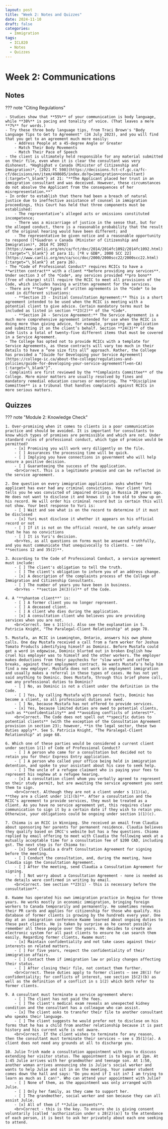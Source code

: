 ```yaml
---
layout: post
title: "Week 2: Notes and Quizzes"
date: 2024-11-10
draft: false
categories:
  - Immigration
tags:
  - ICL820
  - Notes
  - Quizzes
---
```


# Week 2: Communications

## Notes

??? note "Citing Regulations"

    - Studies show that **55%** of your communication is body language, while **38%** is pacing and tonality of voice. (That leaves a mere **7%** for words.)
    - Try these three body language tips, from Traci Brown's "Body Language Tips to Get to Agreement" (24 July 2023), and you will find that you get to an agreement much more easily:
        - Address People at a 45-degree Angle or Greater
        - Match Their Body Movements
        - Match Their Pace of Speech
    - the client is ultimately held responsible for any material submitted on their file, even when it is clear the consultant was very dishonest. *Haghighat v Canada (Minister of Citizenship and Immigration)*, [2021 FC 598](https://decisions.fct-cf.gc.ca/fc-cf/decisions/en/item/498605/index.do?q=immigration+consultant){:target="\_blank"} at 21: "**The Applicant placed her trust in an immigration consultant and was deceived. However, these circumstances do not absolve the Applicant from the consequences of her misrepresentation.**"
    - In order to establish that there had been a breach of natural justice due to ineffective assistance of counsel in immigration proceedings, this Court has held that three components must be established:
        - The representative’s alleged acts or omissions constituted incompetence;
        - There was a miscarriage of justice in the sense that, but for the alleged conduct, there is a reasonable probability that the result of the original hearing would have been different; and
        - The representative be given notice and a reasonable opportunity to respond ([*Guadron v Canada (Minister of Citizenship and Immigration)*, 2014 FC 1092](https://www.canlii.org/en/ca/fct/doc/2014/2014fc1092/2014fc1092.html){:target="\_blank"} at para 11; [*R v GDB*, 2000 SCC 22](https://www.canlii.org/en/ca/scc/doc/2000/2000scc22/2000scc22.html){:target="\_blank"} at para 26).
    - The *Code of Professional Conduct* requires RCICs to have a **written contract** with a client **before providing any services**. Under section 3 of the *Code*, any services provided **pro bono** (free of charge) still require the RCIC to meet all provisions of the Code, which includes having a written agreement for the services.
    - There are **two** types of written agreements in the *Code* to be used in different situations:
        - **Section 23 - Initial Consultation Agreement:** This is a short agreement intended to be used when the RCIC is meeting with a potential client to give advice. Certain mandatory terms must be included as listed in section **23(2)** of the *Code*.
        - **Section 24 - Service Agreement:** The Service Agreement is a much more comprehensive agreement intended for use when the RCIC is doing more than giving advice, for example, preparing an application and submitting it on the client’s behalf. Section **24(3)** of the Code lists a total of twenty-five different items that must be covered in a Service Agreement.
    - The College has opted not to provide RCICs with a template for Service Agreements, as these contracts will vary too much in their details to have a “one size fits all” approach. Rather, the College has provided a “[Guide for Developing your Service Agreement](https://college-ic.ca/about-the-college/regulations-and-policies/guide-for-developing-your-service-agreement?l=en-CA){:target="\_blank"}”.
    - Complaints are first reviewed by the **Complaints Committee** of the College. More minor matters are usually resolved by fines and mandatory remedial education courses or mentoring. The **Discipline Committee** is a tribunal that handles complaints against RCICs in more serious matters.

## Quizzes

??? note "Module 2: Knowledge Check"

    1. Over-promising when it comes to clients is a poor communication practice and should be avoided. It is important for consultants to know which types of promises are permissible and which are not. Under standard rules of professional conduct, which type of promise would be permitted?
        - [x] Promising you will work very diligently on the file.
        - [ ] Assurances the processing time will be quick.
        - [ ] Implying you have connections in government who will help ensure a positive decision.
        - [ ] Guaranteeing the success of the application.
        <br>Correct. This is a legitimate promise and can be reflected in the service agreement.

    2. One question on every immigration application asks whether the applicant has ever had any criminal convictions. Your client Yuri tells you he was convicted of impaired driving in Russia 20 years ago. He does not want to disclose it and knows it is too old to show up on his record. He will order his criminal record but is certain this will not show. Your best response to Yuri is:
        - [ ] Wait and see what is on the record to determine if it must be disclosed
        - [x] Yuri must disclose it whether it appears on his official record or not
        - [ ] If it is not on the official record, he can safely answer that he has no convictions
        - [ ] It is Yuri's decision.
        <br>Yes, as all questions on forms must be answered truthfully, and you must communicate that unequivocally to clients. – see **sections 12 and 35(2)**.

    3. According to the Code of Professional Conduct, a service agreement must include:
        - [ ] The client's obligation to tell the truth.
        - [ ] The client's obligation to inform you of an address change.
        - [x] A description of the complaints process of the College of Immigration and Citizenship Consultants.
        - [ ] The number of years you have been in business.
        <br>Yes - **section 24(3)(v)** of the Code.

    4. A "**phantom client**" is:
        - [ ] A former client you no longer represent.
        - [ ] A deceased client.
        - [ ] A client who dies during the application.
        - [x] A consultation client who believes you are providing services when you are not.
        <br>Correct. See s 1(1)(c). Also see the explanation in S. Patricia Knight, "The Paralegal-Client Relationship" at page 78.

    5. Mustafa, an RCIC in Leamington, Ontario, answers his own phone calls. One day Mustafa received a call from a farm worker for Joshua Tomato Products identifying himself as Dominic. Before Mustafa could get a word in edgewise, Dominic blurted out in broken English how cruel his employer was to himself and the other workers. The employer makes deductions from their paychecks for "slow work" and coffee breaks, against their employment contract. He wants Mustafa's help him find a new employer. Mustafa does not work in employment immigration and usually makes a referral in these types of cases. He has not yet said anything to Dominic. Does Mustafa, through this brief phone call, owe any professional duties to Dominic?
        - [ ] No, as Dominic is not a client under the definition in the Code.
        - [ ] Yes, by calling Mustafa with personal facts, Dominic has become a client, so all professional duties are owed.
        - [ ] No, because Mustafa has not offered to provide services.
        - [x] Yes, because limited duties are owed to potential clients, such as **confidentiality** and **avoiding conflicts of interest**.
        <br>Correct. The Code does not spell out **specific duties to potential clients** (with the exception of the Consultation Agreement provision in section 23); however, **in the legal sector, these two duties apply**. See S. Patricia Knight, "The Paralegal-Client Relationship" at page 68.

    6. Which one of these parties would be considered a current client under section 1(1) of Code of Professional Conduct?
        - [ ] A person who came for a consultation but decided not to retain you for their Express Entry application.
        - [ ] A person who called your office being held in immigration detention, and spoke to your assistant about his case to seek help.
        - [ ] The uncle of a refugee claimant who is paying your fees to represent his nephew at a refugee hearing.
        - [x] A consultation client whom you verbally agreed to represent on their study permit, but are awaiting the service agreement you sent them to sign.
        <br>Correct. Although they are not a client under s 1(1)(a), **they are a client under 1(1)(b)**. After a consultation and the RCIC's agreement to provide services, they must be treated as a client. As you have no service agreement yet, this requires clear communication to sign it by a certain date if they wish to retain you. Otherwise, your obligations could be ongoing under section 1(1)(c).

    7. Chioma is an RCIC in Winnipeg. She received an email from Claudia about sponsoring her parents for permanent residence. Claudia believes they qualify based on IRCC's website but has a few questions. Chioma replied by email offering to meet with Claudia the following week at a mutually acceptable time for a consultation fee of $200 CAD, including gst. The next step is for Chioma to:
        - [x] Send Claudia a draft Consultation Agreement for signing before the meeting.
        - [ ] Conduct the consultation, and, during the meeting, have Claudia sign the Consultation Agreement.
        - [ ] After the meeting, send Claudia a Consultation Agreement for signing.
        - [ ] Not worry about a Consultation Agreement - none is needed as the details were confirmed in writing by email.
        <br>Correct. See section **23(1) - this is necessary before the consultation**.

    8. Kwame has operated his own immigration practice in Regina for three years. He works mostly in economic immigration, bringing foreign workers to Canada temporarily and permanently. He sometimes renews their PR cards and applies for citizenship for those who qualify. His database of former clients is growing by the hundreds every year. One day at an immigration conference Kwame learned about ongoing duties to these past clients. He is taken by surprise as he cannot possibly remember all these people over the years. He decides to create an electronic system for all past clients to ensure he can search them easily. Regarding former clients, Kwame must:
        - [x] Maintain confidentiality and not take cases against their interests on related matters.
        - [ ] For five years, respect the confidentiality of their immigration affairs.
        - [ ] Contact them if immigration law or policy changes affecting their status.
        - [ ] After closing their file, not contact them further.
        <br>Correct. These duties apply to former clients – see 28(1) for confidentiality; for conflicts of interest, see section 15(2)(b) as well as the definition of a conflict in s 1(2) which both refer to former clients.

    9. A consultant must terminate a service agreement where:
        - [ ] The client has not paid the fees.
        - [ ] The client's medical exam reveals an unexpected kidney condition and the consultant has a colleague who can assist.
        - [x] The client asks to transfer their file to another consultant who speaks their language.
        - [ ] The client suggests he would prefer not to disclose on his forms that he has a child from another relationship because it is past history and his current wife is not aware.
        <br>Correct. If the client wishes to terminate for any reason, then the consultant must terminate their services – see s 35(1)(a). A client does not need any grounds at all to discharge you.

    10. Julie Trinh made a consultation appointment with you to discuss extending her visitor status. The appointment is to begin at 2pm. At 1:45 Julie arrives with her grandmother and teenage son. At 1:50, another woman arrives announcing she is Julie's social worker and wants to help Julie and sit in on the meeting. Your summer student comes down the hall and says: "Do you mind if I sit in? I am trying to learn as much as I can!". Who can attend your appointment with Julie?
        - [ ] None of them, as the appointment was only arranged with Julie.
        - [ ] Only her family, as they came to support her.
        - [ ] The grandmother, social worker and son because they can all assist Julie.
        - [x] All of them if **Julie consents**.
        <br>Correct - this is the key. To ensure she is giving consent voluntarily [called 'authorization under s 28(2)(a)] to the attendance of each person, it is best to ask her privately about each one seeking to attend.
